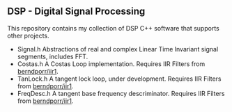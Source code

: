 ## DSP - Digital Signal Processing
This repository contains my collection of DSP C++ software that
supports other projects.
* Signal.h Abstractions of real and complex Linear Time Invariant signal segments, includes FFT.
* Costas.h A Costas Loop implementation. Requires IIR Filters from [berndporr/iir1](https://github.com/berndporr/iir1).
* TanLock.h A tangent lock loop, under development. Requires IIR Filters from [berndporr/iir1](https://github.com/berndporr/iir1).
* FreqDesc.h A tangent base frequency descriminator. Requires IIR Filters from [berndporr/iir1](https://github.com/berndporr/iir1).
